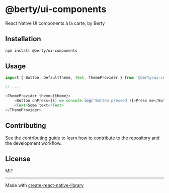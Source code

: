 # @berty/ui-components

React Native UI components à la carte, by Berty

## Installation

```sh
npm install @berty/ui-components
```

## Usage


```js
import { Button, DefaultTheme, Text, ThemeProvider } from '@berty/ui-components'

// ...

<ThemeProvider theme={theme}>
    <Button onPress={() => console.log('Button pressed')}>Press me</Button>
    <Text>Some text</Text>
</ThemeProvider>

```


## Contributing

See the [contributing guide](CONTRIBUTING.md) to learn how to contribute to the repository and the development workflow.

## License

MIT

---

Made with [create-react-native-library](https://github.com/callstack/react-native-builder-bob)
